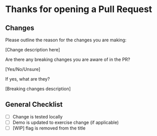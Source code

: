 # Thanks for opening a Pull Request

## Changes

Please outline the reason for the changes you are making:

[Change description here]

Are there any breaking changes you are aware of in the PR?

[Yes/No/Unsure]

If yes, what are they?

[Breaking changes description]

## General Checklist

* [ ] Change is tested locally
* [ ] Demo is updated to exercise change (if applicable)
* [ ] [WIP] flag is removed from the title

[1]:https://docs.npmjs.com/about-semantic-versioning
[2]:https://docs.npmjs.com/cli/deprecate
[3]:https://github.com/meltwater/applet-orchard/blob/master/docs/README.md
